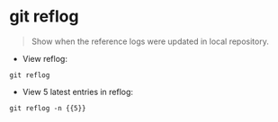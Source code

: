 # git reflog

> Show when the reference logs were updated in local repository.

- View reflog:

`git reflog`

- View 5 latest entries in reflog:

`git reflog -n {{5}}`
